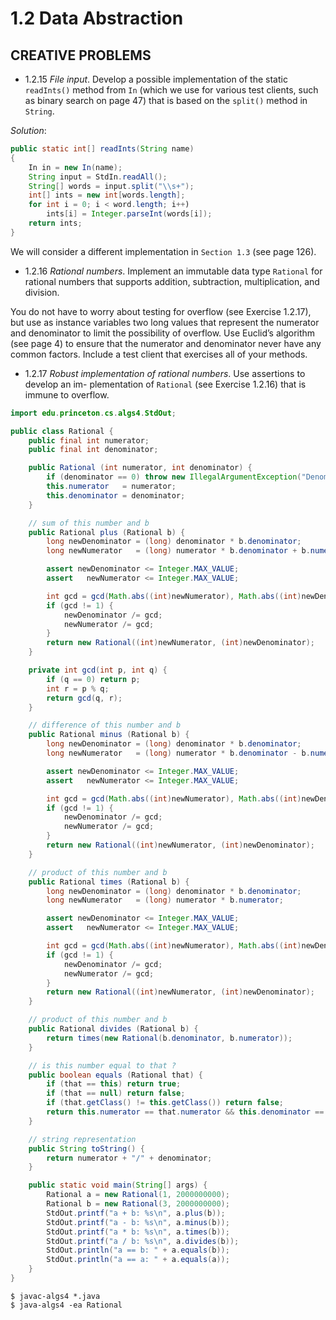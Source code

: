# 1.2 Data Abstraction

## CREATIVE PROBLEMS

- 1.2.15 *File input*. Develop a possible implementation of the static `readInts()` method from `In` (which we use for various test clients, such as binary search on page 47) that is based on the `split()` method in `String`.

*Solution*:

```java
public static int[] readInts(String name)
{
    In in = new In(name);
    String input = StdIn.readAll();
    String[] words = input.split("\\s+");
    int[] ints = new int[words.length];
    for int i = 0; i < word.length; i++)
        ints[i] = Integer.parseInt(words[i]);
    return ints;
}
```

We will consider a different implementation in `Section 1.3` (see page 126).

- 1.2.16 *Rational numbers*. Implement an immutable data type `Rational` for rational numbers that supports addition, subtraction, multiplication, and division.

You do not have to worry about testing for overflow (see Exercise 1.2.17), but use as instance variables two long values that represent the numerator and denominator to limit the possibility of overflow. Use Euclid’s algorithm (see page 4) to ensure that the numerator and denominator never have any common factors. Include a test client that exercises all of your methods.

- 1.2.17 *Robust implementation of rational numbers*. Use assertions to develop an im- plementation of `Rational` (see Exercise 1.2.16) that is immune to overflow.

```java
import edu.princeton.cs.algs4.StdOut;

public class Rational {
    public final int numerator;
    public final int denominator;

    public Rational (int numerator, int denominator) {
        if (denominator == 0) throw new IllegalArgumentException("Denominator can't be zero");
        this.numerator   = numerator;
        this.denominator = denominator;
    }

    // sum of this number and b
    public Rational plus (Rational b) {
        long newDenominator = (long) denominator * b.denominator;
        long newNumerator   = (long) numerator * b.denominator + b.numerator * denominator;

        assert newDenominator <= Integer.MAX_VALUE;
        assert   newNumerator <= Integer.MAX_VALUE;

        int gcd = gcd(Math.abs((int)newNumerator), Math.abs((int)newDenominator));
        if (gcd != 1) {
            newDenominator /= gcd;
            newNumerator /= gcd;
        }
        return new Rational((int)newNumerator, (int)newDenominator);
    }

    private int gcd(int p, int q) {
        if (q == 0) return p;
        int r = p % q;
        return gcd(q, r);
    }

    // difference of this number and b
    public Rational minus (Rational b) {
        long newDenominator = (long) denominator * b.denominator;
        long newNumerator   = (long) numerator * b.denominator - b.numerator * denominator;

        assert newDenominator <= Integer.MAX_VALUE;
        assert   newNumerator <= Integer.MAX_VALUE;

        int gcd = gcd(Math.abs((int)newNumerator), Math.abs((int)newDenominator));
        if (gcd != 1) {
            newDenominator /= gcd;
            newNumerator /= gcd;
        }
        return new Rational((int)newNumerator, (int)newDenominator);
    }

    // product of this number and b
    public Rational times (Rational b) {
        long newDenominator = (long) denominator * b.denominator;
        long newNumerator   = (long) numerator * b.numerator;

        assert newDenominator <= Integer.MAX_VALUE;
        assert   newNumerator <= Integer.MAX_VALUE;

        int gcd = gcd(Math.abs((int)newNumerator), Math.abs((int)newDenominator));
        if (gcd != 1) {
            newDenominator /= gcd;
            newNumerator /= gcd;
        }
        return new Rational((int)newNumerator, (int)newDenominator);
    }

    // product of this number and b
    public Rational divides (Rational b) {
        return times(new Rational(b.denominator, b.numerator));
    }

    // is this number equal to that ?
    public boolean equals (Rational that) {
        if (that == this) return true;
        if (that == null) return false;
        if (that.getClass() != this.getClass()) return false;
        return this.numerator == that.numerator && this.denominator == that.denominator;
    }

    // string representation
    public String toString() {
        return numerator + "/" + denominator;
    }

    public static void main(String[] args) {
        Rational a = new Rational(1, 2000000000);
        Rational b = new Rational(3, 2000000000);
        StdOut.printf("a + b: %s\n", a.plus(b));
        StdOut.printf("a - b: %s\n", a.minus(b));
        StdOut.printf("a * b: %s\n", a.times(b));
        StdOut.printf("a / b: %s\n", a.divides(b));
        StdOut.println("a == b: " + a.equals(b));
        StdOut.println("a == a: " + a.equals(a));
    }
}
```

```
$ javac-algs4 *.java
$ java-algs4 -ea Rational
```
